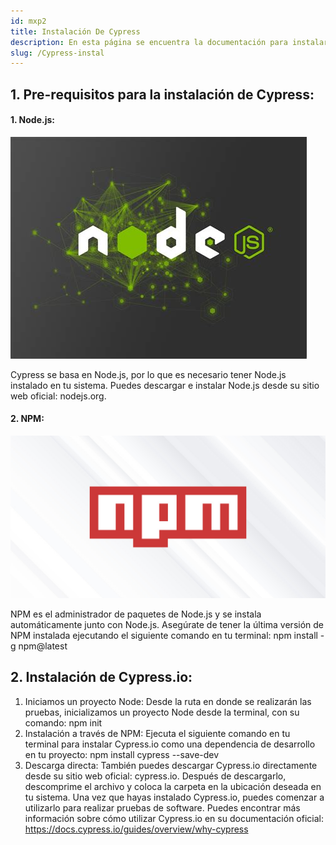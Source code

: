 ```yaml
---
id: mxp2
title: Instalación De Cypress
description: En esta página se encuentra la documentación para instalar Cypress
slug: /Cypress-instal
---
```


## 1. Pre-requisitos para la instalación de Cypress:


#### 1.	Node.js:
![ejemplo](../img/node.jpeg)

 Cypress se basa en Node.js, por lo que es necesario tener Node.js instalado en tu sistema. Puedes descargar e instalar Node.js desde su sitio web oficial: nodejs.org.

#### 2.	NPM:
![ejemplo](../img/npm.jpeg)

  NPM es el administrador de paquetes de Node.js y se instala automáticamente junto con Node.js. Asegúrate de tener la última versión de NPM instalada ejecutando el siguiente comando en tu terminal:
 npm install -g npm@latest

## 2. Instalación de Cypress.io:
 1.	Iniciamos un proyecto Node: Desde la ruta en donde se realizarán las pruebas, inicializamos un proyecto Node desde la terminal, con su comando:
 npm init 
2.	Instalación a través de NPM: Ejecuta el siguiente comando en tu terminal para instalar Cypress.io como una dependencia de desarrollo en tu proyecto:
 npm install cypress --save-dev
 3.	Descarga directa: También puedes descargar Cypress.io directamente desde su sitio web oficial: cypress.io. Después de descargarlo, descomprime el archivo y coloca la carpeta en la ubicación deseada en tu sistema.
 Una vez que hayas instalado Cypress.io, puedes comenzar a utilizarlo para realizar pruebas de software. Puedes encontrar más información sobre cómo utilizar Cypress.io en su documentación oficial: https://docs.cypress.io/guides/overview/why-cypress



